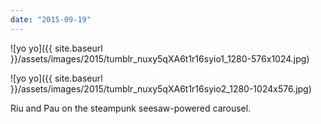 ```yaml
---
date: "2015-09-19"
---
```


![yo yo]({{ site.baseurl }}/assets/images/2015/tumblr_nuxy5qXA6t1r16syio1_1280-576x1024.jpg)

![yo yo]({{ site.baseurl }}/assets/images/2015/tumblr_nuxy5qXA6t1r16syio2_1280-1024x576.jpg)

Riu and Pau on the steampunk seesaw-powered carousel.
